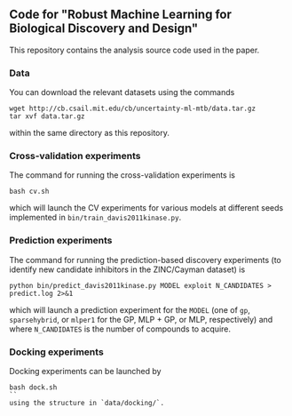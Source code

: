 ## Code for "Robust Machine Learning for Biological Discovery and Design"

This repository contains the analysis source code used in the paper.

### Data

You can download the relevant datasets using the commands
```
wget http://cb.csail.mit.edu/cb/uncertainty-ml-mtb/data.tar.gz
tar xvf data.tar.gz
```
within the same directory as this repository.

### Cross-validation experiments

The command for running the cross-validation experiments is
```
bash cv.sh
```
which will launch the CV experiments for various models at different seeds implemented in `bin/train_davis2011kinase.py`.

### Prediction experiments

The command for running the prediction-based discovery experiments (to identify new candidate inhibitors in the ZINC/Cayman dataset) is
```
python bin/predict_davis2011kinase.py MODEL exploit N_CANDIDATES > predict.log 2>&1
```
which will launch a prediction experiment for the `MODEL` (one of `gp`, `sparsehybrid`, or `mlper1` for the GP, MLP + GP, or MLP, respectively) and where `N_CANDIDATES` is the number of compounds to acquire.

### Docking experiments

Docking experiments can be launched by
```
bash dock.sh
``
using the structure in `data/docking/`.